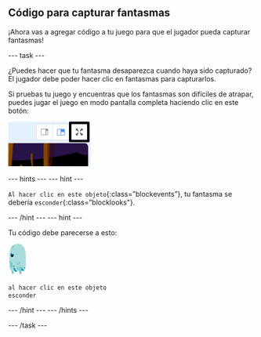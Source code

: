 ## Código para capturar fantasmas

¡Ahora vas a agregar código a tu juego para que el jugador pueda capturar fantasmas!

\--- task \---

¿Puedes hacer que tu fantasma desaparezca cuando haya sido capturado? El jugador debe poder hacer clic en fantasmas para capturarlos.

Si pruebas tu juego y encuentras que los fantasmas son difíciles de atrapar, puedes jugar el juego en modo pantalla completa haciendo clic en este botón:

![captura de pantalla](images/ghost-fullscreen-annotated.png)

\--- hints \--- \--- hint \---

`Al hacer clic en este objeto`{:class=”blockevents”}, tu fantasma se debería `esconder`{:class=”blocklooks"}.

\--- /hint \--- \--- hint \---

Tu código debe parecerse a esto:

![objeto fantasma](images/ghost-sprite.png)

```blocks3
al hacer clic en este objeto
esconder
```

\--- /hint \--- \--- /hints \---

\--- /task \---